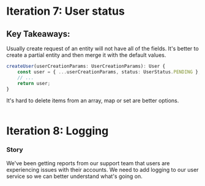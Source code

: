 # Iteration 7: User status

## Key Takeaways:

Usually create request of an entity will not have all of the fields.
It's better to create a partial entity and then merge it with the default values.

```typescript
createUser(userCreationParams: UserCreationParams): User {
    const user = { ...userCreationParams, status: UserStatus.PENDING };
    // ...
    return user;
}
```

It's hard to delete items from an array, map or set are better options.

```typescript

```

# Iteration 8: Logging

### Story

We've been getting reports from our support team that users are experiencing issues with their accounts. We need to add logging to our user service so we can better understand what's going on.
